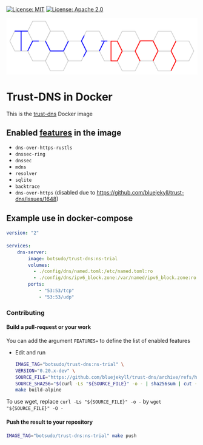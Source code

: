 [![License: MIT](https://img.shields.io/badge/license-MIT-blue.svg)](LICENSE-MIT)
[![License: Apache 2.0](https://img.shields.io/badge/license-Apache_2.0-blue.svg)](LICENSE-APACHE)

![Trust-DNS](logo.svg)

# Trust-DNS in Docker

This is the [trust-dns](https://github.com/bluejekyll/trust-dns#readme) Docker image

## Enabled [features](https://github.com/bluejekyll/trust-dns/#using-as-a-dependency-and-custom-features) in the image

- `dns-over-https-rustls`
- `dnssec-ring`
- `dnssec`
- `mdns`
- `resolver`
- `sqlite`
- `backtrace`
- `dns-over-https` (disabled due to https://github.com/bluejekyll/trust-dns/issues/1648)

## Example use in docker-compose

```yaml
version: "2"

services:
    dns-server:
        image: botsudo/trust-dns:ns-trial
        volumes:
          - ./config/dns/named.toml:/etc/named.toml:ro
          - ./config/dns/ipv6_block.zone:/var/named/ipv6_block.zone:ro
        ports:
            - "53:53/tcp"
            - "53:53/udp"
```

### Contributing

#### Build a pull-request or your work

You can add the argument `FEATURES=` to define the list of enabled features

- Edit and run

    ```sh
    IMAGE_TAG="botsudo/trust-dns:ns-trial" \
    VERSION="0.20.x-dev" \
    SOURCE_FILE="https://github.com/bluejekyll/trust-dns/archive/refs/heads/stop-returning-ns-on-auth-response.tar.gz" \
    SOURCE_SHA256="$(curl -Ls "${SOURCE_FILE}" -o - | sha256sum | cut -d ' ' -f 1)" \
    make build-alpine
    ```

To use wget, replace `curl -Ls "${SOURCE_FILE}" -o -` by `wget "${SOURCE_FILE}" -O -`

#### Push the result to your repository

```sh
IMAGE_TAG="botsudo/trust-dns:ns-trial" make push
```
